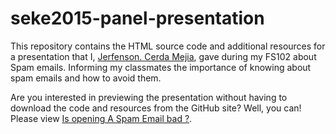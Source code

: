 # seke2015-panel-presentation

This repository contains the HTML source code and additional resources for a presentation that I, [Jerfenson.
Cerda Mejia](https://cerdamejiaj.github.io/), gave during my FS102 about Spam emails. Informing my classmates the importance of knowing about spam emails and how to avoid them.


Are you interested in previewing the presentation without having to download the code and resources from the GitHub
site? Well, you can! Please view [Is opening A Spam Email bad ?](https://rawgit.com/cerdamejiaj/fs102-presentation3-cerdamejiaj/master/seke2015_panel.html).
